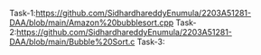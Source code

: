 Task-1:https://github.com/SidhardhareddyEnumula/2203A51281-DAA/blob/main/Amazon%20bubblesort.cpp
Task-2:https://github.com/SidhardhareddyEnumula/2203A51281-DAA/blob/main/Bubble%20Sort.c
Task-3:

